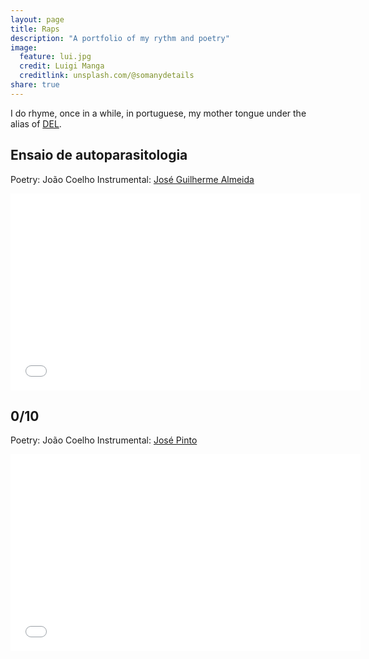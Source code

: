 ```yaml
---
layout: page
title: Raps
description: "A portfolio of my rythm and poetry"
image:
  feature: lui.jpg
  credit: Luigi Manga
  creditlink: unsplash.com/@somanydetails
share: true
---
```


I do rhyme, once in a while, in portuguese, my mother tongue under the alias of <a href="https://www.facebook.com/delvispr/" target = "_blank">DEL</a>.

<h2>Ensaio de autoparasitologia</h2>

Poetry: João Coelho
Instrumental: <a href="https://www.facebook.com/ZGcrAy/" target="_blank">José Guilherme Almeida</a>

<iframe width="560" height="315" src="//www.youtube.com/watch?v=smj3xekOMI0" frameborder="0"> </iframe>

<h2>0/10</h2>

Poetry: João Coelho
Instrumental: <a href="https://www.facebook.com/LeVert-1703028409985952/" target="_blank">José Pinto</a>

<iframe width="560" height="315" src="//www.youtube.com/watch?v=lSHjZ2m636E" frameborder="0"> </iframe>



